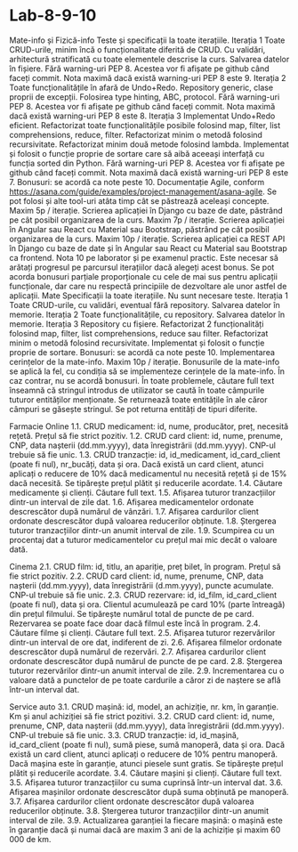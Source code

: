 # Lab-8-9-10

Mate-info și Fizică-info
Teste și specificații la toate iterațiile.
Iterația 1
Toate CRUD-urile, minim încă o funcționalitate diferită de CRUD. Cu validări, arhitectură stratificată cu toate elementele descrise la curs. Salvarea datelor în fișiere.
Fără warning-uri PEP 8. Acestea vor fi afișate pe github când faceți commit. Nota maximă dacă există warning-uri PEP 8 este 9.
Iterația 2
Toate funcționalitățile în afară de Undo+Redo.
Repository generic, clase proprii de excepții.
Folosirea type hinting, ABC, protocol.
Fără warning-uri PEP 8. Acestea vor fi afișate pe github când faceți commit. Nota maximă dacă există warning-uri PEP 8 este 8.
Iterația 3
Implementat Undo+Redo eficient.
Refactorizat toate funcționalitățile posibile folosind map, filter, list comprehensions, reduce, filter.
Refactorizat minim o metodă folosind recursivitate.
Refactorizat minim două metode folosind lambda.
Implementat și folosit o funcție proprie de sortare care să aibă aceeași interfață cu funcția sorted din Python.
Fără warning-uri PEP 8. Acestea vor fi afișate pe github când faceți commit. Nota maximă dacă există warning-uri PEP 8 este 7.
Bonusuri: se acordă ca note peste 10.
Documentație Agile, conform https://asana.com/guide/examples/project-management/asana-agile. Se pot folosi și alte tool-uri atâta timp cât se păstrează aceleași concepte. Maxim 5p / iterație.
Scrierea aplicației în Django cu baze de date, păstrând pe cât posibil organizarea de la curs. Maxim 7p / iterație.
Scrierea aplicației în Angular sau React cu Material sau Bootstrap, păstrând pe cât posibil organizarea de la curs. Maxim 10p / iterație.
Scrierea aplicației ca REST API în Django cu baze de date și în Angular sau React cu Material sau Bootstrap ca frontend. Nota 10 pe laborator și pe examenul practic. Este necesar să arătați progresul pe parcursul iterațiilor dacă alegeți acest bonus. Se pot acorda bonusuri parțiale proporționale cu cele de mai sus pentru aplicații funcționale, dar care nu respectă principiile de dezvoltare ale unor astfel de aplicații.
Mate
Specificații la toate iterațiile. Nu sunt necesare teste.
Iterația 1
Toate CRUD-urile, cu validări, eventual fără repository. Salvarea datelor în memorie.
Iterația 2
Toate funcționalitățile, cu repository. Salvarea datelor în memorie.
Iterația 3
Repository cu fișiere.
Refactorizat 2 funcționalități folosind map, filter, list comprehensions, reduce sau filter.
Refactorizat minim o metodă folosind recursivitate.
Implementat și folosit o funcție proprie de sortare.
Bonusuri: se acordă ca note peste 10.
Implementarea cerințelor de la mate-info. Maxim 10p / iterație.
Bonusurile de la mate-info se aplică la fel, cu condiția să se implementeze cerințele de la mate-info. În caz contrar, nu se acordă bonusuri.
În toate problemele, căutare full text înseamnă că stringul introdus de utilizator se caută în toate câmpurile tuturor entităților menționate. Se returnează toate entitățile în ale căror câmpuri se găsește stringul. Se pot returna entități de tipuri diferite.

Farmacie Online
1.1. CRUD medicament: id, nume, producător, preț, necesită rețetă. Prețul să fie strict pozitiv.
1.2. CRUD card client: id, nume, prenume, CNP, data nașterii (dd.mm.yyyy), data înregistrării (dd.mm.yyyy). CNP-ul trebuie să fie unic.
1.3. CRUD tranzacție: id, id_medicament, id_card_client (poate fi nul), nr_bucăți, data și ora. Dacă există un card client, atunci aplicați o reducere de 10% dacă medicamentul nu necesită rețetă și de 15% dacă necesită. Se tipărește prețul plătit și reducerile acordate.
1.4. Căutare medicamente și clienți. Căutare full text.
1.5. Afișarea tuturor tranzacțiilor dintr-un interval de zile dat.
1.6. Afișarea medicamentelor ordonate descrescător după numărul de vânzări.
1.7. Afișarea cardurilor client ordonate descrescător după valoarea reducerilor obținute.
1.8. Ștergerea tuturor tranzacțiilor dintr-un anumit interval de zile.
1.9. Scumpirea cu un procentaj dat a tuturor medicamentelor cu prețul mai mic decât o valoare dată.

Cinema
2.1. CRUD film: id, titlu, an apariție, preț bilet, în program. Prețul să fie strict pozitiv.
2.2. CRUD card client: id, nume, prenume, CNP, data nașterii (dd.mm.yyyy), data înregistrării (d.mm.yyyy), puncte acumulate. CNP-ul trebuie să fie unic.
2.3. CRUD rezervare: id, id_film, id_card_client (poate fi nul), data și ora. Clientul acumulează pe card 10% (parte întreagă) din prețul filmului. Se tipărește numărul total de puncte de pe card. Rezervarea se poate face doar dacă filmul este încă în program.
2.4. Căutare filme și clienți. Căutare full text.
2.5. Afișarea tuturor rezervărilor dintr-un interval de ore dat, indiferent de zi.
2.6. Afișarea filmelor ordonate descrescător după numărul de rezervări.
2.7. Afișarea cardurilor client ordonate descrescător după numărul de puncte de pe card.
2.8. Ștergerea tuturor rezervărilor dintr-un anumit interval de zile.
2.9. Incrementarea cu o valoare dată a punctelor de pe toate cardurile a căror zi de naștere se află într-un interval dat.

Service auto
3.1. CRUD mașină: id, model, an achiziție, nr. km, în garanție. Km și anul achiziției să fie strict pozitivi.
3.2. CRUD card client: id, nume, prenume, CNP, data nașterii (dd.mm.yyyy), data înregistrării (dd.mm.yyyy). CNP-ul trebuie să fie unic.
3.3. CRUD tranzacție: id, id_mașină, id_card_client (poate fi nul), sumă piese, sumă manoperă, data și ora. Dacă există un card client, atunci aplicați o reducere de 10% pentru manoperă. Dacă mașina este în garanție, atunci piesele sunt gratis. Se tipărește prețul plătit și reducerile acordate.
3.4. Căutare mașini și clienți. Căutare full text.
3.5. Afișarea tuturor tranzacțiilor cu suma cuprinsă într-un interval dat.
3.6. Afișarea mașinilor ordonate descrescător după suma obținută pe manoperă.
3.7. Afișarea cardurilor client ordonate descrescător după valoarea reducerilor obținute.
3.8. Ștergerea tuturor tranzacțiilor dintr-un anumit interval de zile.
3.9. Actualizarea garanției la fiecare mașină: o mașină este în garanție dacă și numai dacă are maxim 3 ani de la achiziție și maxim 60 000 de km.
